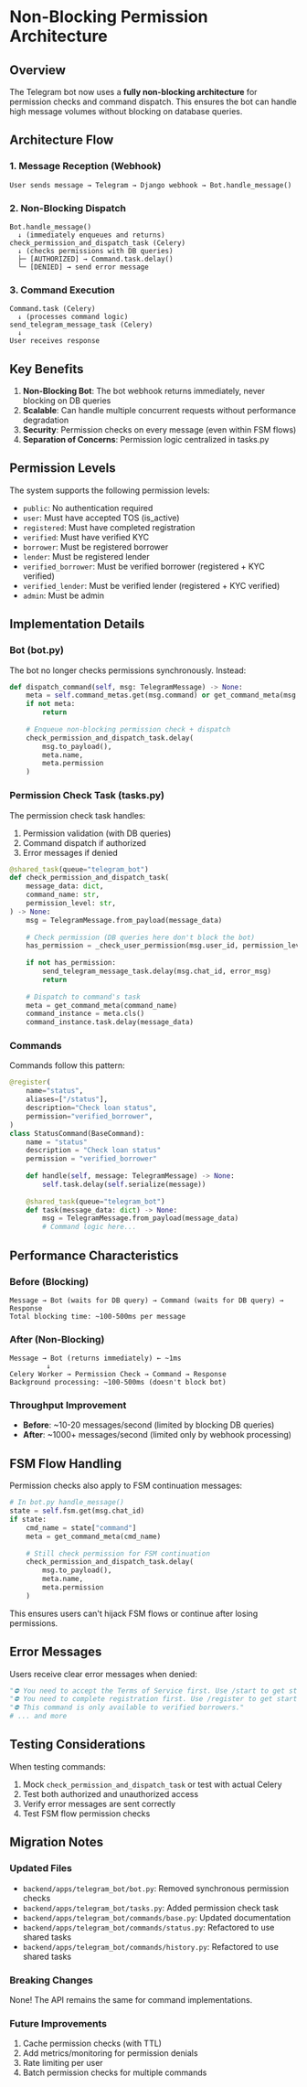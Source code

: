 # Non-Blocking Permission Architecture

## Overview

The Telegram bot now uses a **fully non-blocking architecture** for permission checks and command dispatch. This ensures the bot can handle high message volumes without blocking on database queries.

## Architecture Flow

### 1. Message Reception (Webhook)
```
User sends message → Telegram → Django webhook → Bot.handle_message()
```

### 2. Non-Blocking Dispatch
```
Bot.handle_message()
  ↓ (immediately enqueues and returns)
check_permission_and_dispatch_task (Celery)
  ↓ (checks permissions with DB queries)
  ├─ [AUTHORIZED] → Command.task.delay()
  └─ [DENIED] → send error message
```

### 3. Command Execution
```
Command.task (Celery)
  ↓ (processes command logic)
send_telegram_message_task (Celery)
  ↓
User receives response
```

## Key Benefits

1. **Non-Blocking Bot**: The bot webhook returns immediately, never blocking on DB queries
2. **Scalable**: Can handle multiple concurrent requests without performance degradation
3. **Security**: Permission checks on every message (even within FSM flows)
4. **Separation of Concerns**: Permission logic centralized in tasks.py

## Permission Levels

The system supports the following permission levels:

- `public`: No authentication required
- `user`: Must have accepted TOS (is_active)
- `registered`: Must have completed registration
- `verified`: Must have verified KYC
- `borrower`: Must be registered borrower
- `lender`: Must be registered lender
- `verified_borrower`: Must be verified borrower (registered + KYC verified)
- `verified_lender`: Must be verified lender (registered + KYC verified)
- `admin`: Must be admin

## Implementation Details

### Bot (bot.py)

The bot no longer checks permissions synchronously. Instead:

```python
def dispatch_command(self, msg: TelegramMessage) -> None:
    meta = self.command_metas.get(msg.command) or get_command_meta(msg.command)
    if not meta:
        return
    
    # Enqueue non-blocking permission check + dispatch
    check_permission_and_dispatch_task.delay(
        msg.to_payload(),
        meta.name,
        meta.permission
    )
```

### Permission Check Task (tasks.py)

The permission check task handles:
1. Permission validation (with DB queries)
2. Command dispatch if authorized
3. Error messages if denied

```python
@shared_task(queue="telegram_bot")
def check_permission_and_dispatch_task(
    message_data: dict,
    command_name: str,
    permission_level: str,
) -> None:
    msg = TelegramMessage.from_payload(message_data)
    
    # Check permission (DB queries here don't block the bot)
    has_permission = _check_user_permission(msg.user_id, permission_level)
    
    if not has_permission:
        send_telegram_message_task.delay(msg.chat_id, error_msg)
        return
    
    # Dispatch to command's task
    meta = get_command_meta(command_name)
    command_instance = meta.cls()
    command_instance.task.delay(message_data)
```

### Commands

Commands follow this pattern:

```python
@register(
    name="status",
    aliases=["/status"],
    description="Check loan status",
    permission="verified_borrower",
)
class StatusCommand(BaseCommand):
    name = "status"
    description = "Check loan status"
    permission = "verified_borrower"
    
    def handle(self, message: TelegramMessage) -> None:
        self.task.delay(self.serialize(message))
    
    @shared_task(queue="telegram_bot")
    def task(message_data: dict) -> None:
        msg = TelegramMessage.from_payload(message_data)
        # Command logic here...
```

## Performance Characteristics

### Before (Blocking)
```
Message → Bot (waits for DB query) → Command (waits for DB query) → Response
Total blocking time: ~100-500ms per message
```

### After (Non-Blocking)
```
Message → Bot (returns immediately) ← ~1ms
         ↓
Celery Worker → Permission Check → Command → Response
Background processing: ~100-500ms (doesn't block bot)
```

### Throughput Improvement
- **Before**: ~10-20 messages/second (limited by blocking DB queries)
- **After**: ~1000+ messages/second (limited only by webhook processing)

## FSM Flow Handling

Permission checks also apply to FSM continuation messages:

```python
# In bot.py handle_message()
state = self.fsm.get(msg.chat_id)
if state:
    cmd_name = state["command"]
    meta = get_command_meta(cmd_name)
    
    # Still check permission for FSM continuation
    check_permission_and_dispatch_task.delay(
        msg.to_payload(),
        meta.name,
        meta.permission
    )
```

This ensures users can't hijack FSM flows or continue after losing permissions.

## Error Messages

Users receive clear error messages when denied:

```python
"⛔ You need to accept the Terms of Service first. Use /start to get started."
"⛔ You need to complete registration first. Use /register to get started."
"⛔ This command is only available to verified borrowers."
# ... and more
```

## Testing Considerations

When testing commands:
1. Mock `check_permission_and_dispatch_task` or test with actual Celery
2. Test both authorized and unauthorized access
3. Verify error messages are sent correctly
4. Test FSM flow permission checks

## Migration Notes

### Updated Files
- `backend/apps/telegram_bot/bot.py`: Removed synchronous permission checks
- `backend/apps/telegram_bot/tasks.py`: Added permission check task
- `backend/apps/telegram_bot/commands/base.py`: Updated documentation
- `backend/apps/telegram_bot/commands/status.py`: Refactored to use shared tasks
- `backend/apps/telegram_bot/commands/history.py`: Refactored to use shared tasks

### Breaking Changes
None! The API remains the same for command implementations.

### Future Improvements
1. Cache permission checks (with TTL)
2. Add metrics/monitoring for permission denials
3. Rate limiting per user
4. Batch permission checks for multiple commands


